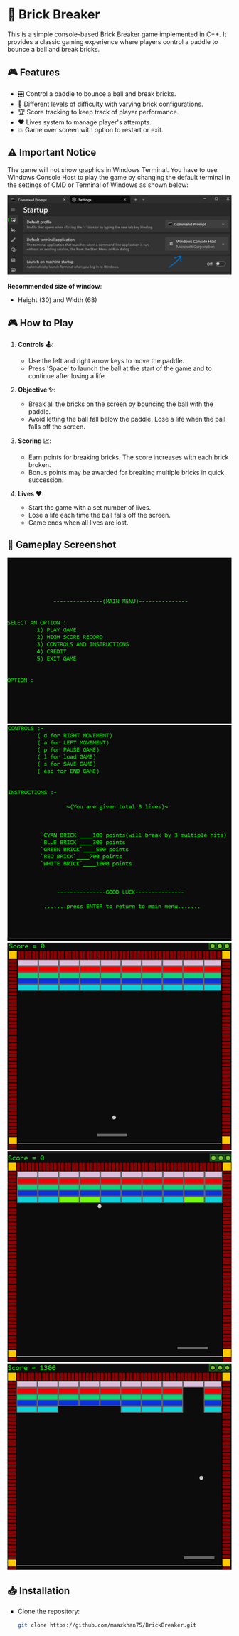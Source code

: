 # 🧱 Brick Breaker

This is a simple console-based Brick Breaker game implemented in C++. It provides a classic gaming experience where players control a paddle to bounce a ball and break bricks.

## 🎮 Features

- 🎛️ Control a paddle to bounce a ball and break bricks.
- 🌟 Different levels of difficulty with varying brick configurations.
- 🏆 Score tracking to keep track of player performance.
- ❤️ Lives system to manage player's attempts.
- 💥 Game over screen with option to restart or exit.

## ⚠️ Important Notice

The game will not show graphics in Windows Terminal. You have to use Windows Console Host to play the game by changing the default terminal in the settings of CMD or Terminal of Windows as shown below:

![instruction](images/6.png)

**Recommended size of window**: 
- Height (30) and Width (68)

## 🎮 How to Play

1. **Controls 🕹️**:
   - Use the left and right arrow keys to move the paddle.
   - Press 'Space' to launch the ball at the start of the game and to continue after losing a life. 

2. **Objective ✨**:
   - Break all the bricks on the screen by bouncing the ball with the paddle.
   - Avoid letting the ball fall below the paddle. Lose a life when the ball falls off the screen.

3. **Scoring 📈**:
   - Earn points for breaking bricks. The score increases with each brick broken.
   - Bonus points may be awarded for breaking multiple bricks in quick succession.

4. **Lives ❤**:
   - Start the game with a set number of lives.
   - Lose a life each time the ball falls off the screen.
   - Game ends when all lives are lost.

## 📸 Gameplay Screenshot

![gameMenu](images/1.png)
![gameControls](images/2.png)
![gameplay](images/3.png)
![gameplay](images/4.png)
![gameplay](images/5.png)

## 📥 Installation

- Clone the repository:
  ```bash
  git clone https://github.com/maazkhan75/BrickBreaker.git
